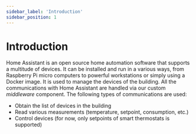 ```yaml
---
sidebar_label: 'Introduction'
sidebar_position: 1
---
```


# Introduction
Home Assistant is an open source home automation software that supports a multitude of devices. It can be installed and run in a various ways, from Raspberry Pi micro computers to powerful workstations or simply using a Docker image. It is used to manage the devices of the building. All the communications with Home Assistant are handled via our custom *middleware* component. The following types of communications are used:

- Obtain the list of devices in the building
- Read various measurements (temperature, setpoint, consumption, etc.)
- Control devices (for now, only setpoints of smart thermostats is supported) 